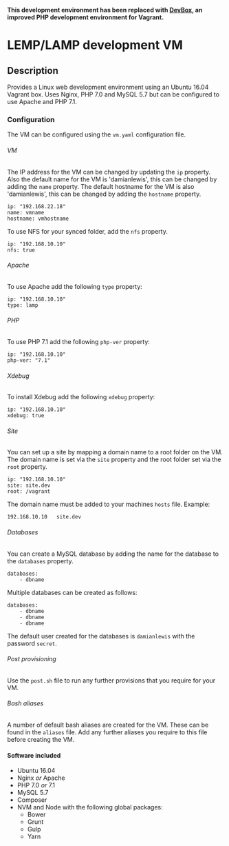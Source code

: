 **This development environment has been replaced with [DevBox](https://github.com/damianlewis/devbox), an improved PHP development environment for Vagrant.**

# LEMP/LAMP development VM

## Description
Provides a Linux web development environment using an Ubuntu 16.04 Vagrant box. Uses Nginx, PHP 7.0 and MySQL 5.7 but can be configured to use Apache and PHP 7.1.

### Configuration
The VM can be configured using the `vm.yaml` configuration file.
###### VM
The IP address for the VM can be changed by updating the `ip` property. Also the default name for the VM is 'damianlewis', this can be changed by adding the `name` property. The default hostname for the VM is also 'damianlewis', this can be changed by adding the `hostname` property.
```
ip: "192.168.22.18"
name: vmname
hostname: vmhostname
```
To use NFS for your synced folder, add the `nfs` property.
```
ip: "192.168.10.10"
nfs: true
```
###### Apache
To use Apache add the following `type` property:
```
ip: "192.168.10.10"
type: lamp
```
###### PHP
To use PHP 7.1 add the following `php-ver` property:
```
ip: "192.168.10.10"
php-ver: "7.1"
```
###### Xdebug
To install Xdebug add the following `xdebug` property:
```
ip: "192.168.10.10"
xdebug: true
```
###### Site
You can set up a site by mapping a domain name to a root folder on the VM. The domain name is set via the `site` property and the root folder set via the `root` property.
```
ip: "192.168.10.10"
site: site.dev
root: /vagrant
```
The domain name must be added to your machines `hosts` file. Example: 
```
192.168.10.10   site.dev
```
###### Databases
You can create a MySQL database by adding the name for the database to the `databases` property.
```
databases:
    - dbname
```
Multiple databases can be created as follows:
```
databases:
    - dbname
    - dbname
    - dbname
```
The default user created for the databases is `damianlewis` with the password `secret`.
###### Post provisioning
Use the `post.sh` file to run any further provisions that you require for your VM.
###### Bash aliases
A number of default bash aliases are created for the VM. These can be found in the `aliases` file. Add any further aliases you require to this file before creating the VM.
#### Software included
- Ubuntu 16.04
- Nginx _or_ Apache
- PHP 7.0 _or_ 7.1
- MySQL 5.7
- Composer
- NVM and Node with the following global packages:
    - Bower
    - Grunt
    - Gulp
    - Yarn
